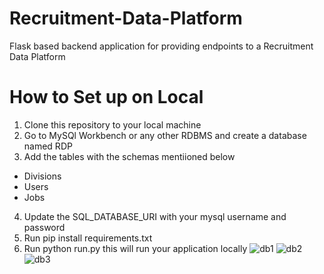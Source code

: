 # Recruitment-Data-Platform
Flask based backend application for providing endpoints to a Recruitment Data Platform

# How to Set up on Local



1. Clone this repository to your local machine
2. Go to MySQl Workbench or any other RDBMS and create a database named RDP
3. Add the tables with the schemas mentiioned below
  * Divisions
  * Users
  * Jobs
4. Update the SQL_DATABASE_URI with your mysql username and password
5. Run pip install requirements.txt
6. Run python run.py this will run your application locally
![db1](https://user-images.githubusercontent.com/64360092/216998736-8b7fd877-da9e-4b23-937a-2bf1a5a7be2f.png)
![db2](https://user-images.githubusercontent.com/64360092/216998747-c8395d16-d137-4a59-bbfb-1ee491426a9c.png)
![db3](https://user-images.githubusercontent.com/64360092/216998758-6fac84aa-b7fd-49ca-962c-57470228bf26.png)

